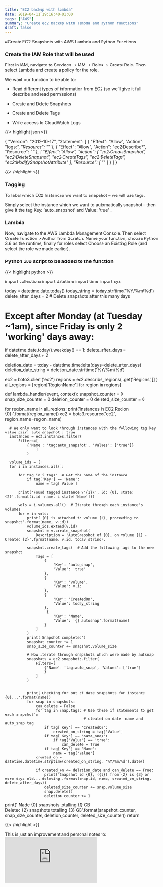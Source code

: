```yaml
---
title: "EC2 backup with lambda"
date: 2019-04-11T19:16:40+01:00
tags: ["AWS"]
summary: "Create ec2 backup with lambda and python functions"
draft: false
---
```



#Create EC2 Snapshots with AWS Lambda and Python Functions



### Create the IAM Role that will be used

First in IAM, navigate to Services -> IAM -> Roles -> Create Role. Then select Lambda and create a policy for the role.

We want our function to be able to:

- Read different types of information from EC2 (so we’ll give it full describe and read permissions)

- Create and Delete Snapshots

- Create and Delete Tags

- Write access to CloudWatch Logs

{{< highlight json >}}

{
   "Version": "2012-10-17",
   "Statement": [
       {
           "Effect": "Allow",
           "Action": "logs:*",
           "Resource": "*"
       },
       {
           "Effect": "Allow",
           "Action": "ec2:Describe*",
           "Resource": "*"
       },
       {
           "Effect": "Allow",
           "Action": [
               "ec2:CreateSnapshot",
               "ec2:DeleteSnapshot",
               "ec2:CreateTags",
               "ec2:DeleteTags",
               "ec2:ModifySnapshotAttribute"
           ],
           "Resource": [
               "*"
           ]
       }
   ]
}

{{< /highlight >}}

### Tagging

To label which EC2 Instances we want to snapshot – we will use tags.

Simply select the instance which we want to automatically snapshot – then give it the tag Key: ‘auto_snapshot’ and Value: 'true' .


### Lambda

Now, navigate to the AWS Lambda Management Console. Then select Create Function > Author from Scratch. Name your function, choose Python 3.6 as the runtime, finally for roles select Choose an Existing Role (and select the role we made earlier).


### Python 3.6 script to be added to the function

{{< highlight python >}}

import collections
import datetime
import time
import sys


today = datetime.date.today()
today_string = today.strftime('%Y/%m/%d')
delete_after_days = 2  # Delete snapshots after this many days

# Except after Monday (at Tuesday ~1am), since Friday is only 2 'working' days away:
if datetime.date.today().weekday() == 1:
    delete_after_days = delete_after_days + 2

deletion_date = today - datetime.timedelta(days=delete_after_days)
deletion_date_string = deletion_date.strftime('%Y/%m/%d')


ec2 = boto3.client('ec2')
regions = ec2.describe_regions().get('Regions',[] )
all_regions = [region['RegionName'] for region in regions]

def lambda_handler(event, context):
    snapshot_counter = 0
    snap_size_counter = 0
    deletion_counter = 0
    deleted_size_counter = 0

  for region_name in all_regions:
      print('Instances in EC2 Region {0}:'.format(region_name))
      ec2 = boto3.resource('ec2', region_name=region_name)

      # We only want to look through instances with the following tag key value pair: auto_snapshot : true
      instances = ec2.instances.filter(
          Filters=[
              {'Name': 'tag:auto_snapshot', 'Values': ['true']}
                  ]
              )

      volume_ids = []
      for i in instances.all():

          for tag in i.tags:  # Get the name of the instance
              if tag['Key'] == 'Name':
                  name = tag['Value']

          print('Found tagged instance \'{1}\', id: {0}, state: {2}'.format(i.id, name, i.state['Name']))

          vols = i.volumes.all()  # Iterate through each instance's volumes
          for v in vols:
              print('{0} is attached to volume {1}, proceeding to snapshot'.format(name, v.id))
              volume_ids.extend(v.id)
              snapshot = v.create_snapshot(
                  Description = 'AutoSnapshot of {0}, on volume {1} - Created {2}'.format(name, v.id, today_string),
                  )
              snapshot.create_tags(  # Add the following tags to the new snapshot
                  Tags = [
                      {
                          'Key': 'auto_snap',
                          'Value': 'true'
                      },
                      {
                          'Key': 'volume',
                          'Value': v.id
                      },
                      {
                          'Key': 'CreatedOn',
                          'Value': today_string
                      },
                       {
                          'Key': 'Name',
                          'Value': '{} autosnap'.format(name)
                      }
                  ]
              )
              print('Snapshot completed')
              snapshot_counter += 1
              snap_size_counter += snapshot.volume_size

              # Now iterate through snapshots which were made by autsnap
              snapshots = ec2.snapshots.filter(
                  Filters=[
                      {'Name': 'tag:auto_snap', 'Values': ['true']
                      }
                  ]
              )


              print('Checking for out of date snapshots for instance {0}...'.format(name))
              for snap in snapshots:
                  can_delete = False
                  for tag in snap.tags: # Use these if statements to get each snapshot's
                                        # cleated on date, name and auto_snap tag
                      if tag['Key'] == 'CreatedOn':
                          created_on_string = tag['Value']
                      if tag['Key'] == 'auto_snap':
                          if tag['Value'] == 'true':
                              can_delete = True
                      if tag['Key'] == 'Name':
                          name = tag['Value']
                  created_on = datetime.datetime.strptime(created_on_string, '%Y/%m/%d').date()

                  if created_on <= deletion_date and can_delete == True:
                      print('Snapshot id {0}, ({1}) from {2} is {3} or more days old... deleting'.format(snap.id, name, created_on_string, delete_after_days))
                      deleted_size_counter += snap.volume_size
                      snap.delete()
                      deletion_counter += 1

  print('   Made {0} snapshots totalling {1} GB\
        Deleted {2} snapshots totalling {3} GB'.format(snapshot_counter, snap_size_counter, deletion_counter, deleted_size_counter))
  return


{{< /highlight >}}



This is just an improvement and personal notes to:
[![Credits](http://blog.keyrus.co.uk/backup_ec2_instances_automatic_snapshots.html)](http://blog.keyrus.co.uk/backup_ec2_instances_automatic_snapshots.html)

